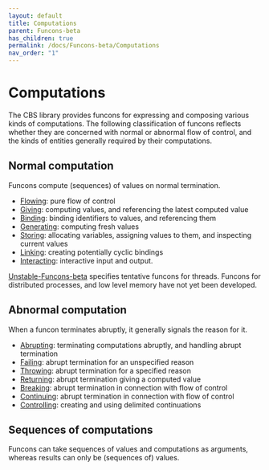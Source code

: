```yaml
---
layout: default
title: Computations
parent: Funcons-beta
has_children: true
permalink: /docs/Funcons-beta/Computations
nav_order: "1"
---
```


Computations
============

The CBS library provides funcons for expressing and composing various kinds of
computations. The following classification of funcons reflects whether they
are concerned with normal or abnormal flow of control, and the kinds of
entities generally required by their computations.

Normal computation
------------------

Funcons compute (sequences) of values on normal termination.

- [Flowing]\: pure flow of control
- [Giving]\: computing values, and referencing the latest computed value
- [Binding]\: binding identifiers to values, and referencing them
- [Generating]\: computing fresh values
- [Storing]\: allocating variables, assigning values to them,
    and inspecting current values
- [Linking]\: creating potentially cyclic bindings
- [Interacting]\: interactive input and output.

[Unstable-Funcons-beta] specifies tentative funcons for threads.
Funcons for distributed processes, and low level memory have not yet
been developed.

Abnormal computation
--------------------

When a funcon terminates abruptly, it generally signals the reason for it.

- [Abrupting]\: terminating computations abruptly, and handling abrupt termination
- [Failing]\: abrupt termination for an unspecified reason
- [Throwing]\: abrupt termination for a specified reason
- [Returning]\: abrupt termination giving a computed value
- [Breaking]\: abrupt termination in connection with flow of control
- [Continuing]\: abrupt termination in connection with flow of control
- [Controlling]\: creating and using delimited continuations

Sequences of computations
-------------------------

Funcons can take sequences of values and computations as arguments,
whereas results can only be (sequences of) values.


[flowing]:     /CBS-beta/Funcons-beta/Computations/Normal/Flowing/
[giving]:      /CBS-beta/Funcons-beta/Computations/Normal/Giving/
[binding]:     /CBS-beta/Funcons-beta/Computations/Normal/Binding/
[generating]:  /CBS-beta/Funcons-beta/Computations/Normal/Generating/
[storing]:     /CBS-beta/Funcons-beta/Computations/Normal/Storing/
[linking]:     /CBS-beta/Funcons-beta/Computations/Normal/Linking/
[interacting]: /CBS-beta/Funcons-beta/Computations/Normal/Interacting/

[abrupting]:   /CBS-beta/Funcons-beta/Computations/Abnormal/Abrupting/
[failing]:     /CBS-beta/Funcons-beta/Computations/Abnormal/Failing/
[throwing]:    /CBS-beta/Funcons-beta/Computations/Abnormal/Throwing/
[returning]:   /CBS-beta/Funcons-beta/Computations/Abnormal/Returning/
[breaking]:    /CBS-beta/Funcons-beta/Computations/Abnormal/Breaking/
[continuing]:  /CBS-beta/Funcons-beta/Computations/Abnormal/Continuing/
[controlling]: /CBS-beta/Funcons-beta/Computations/Abnormal/Controlling/

[Unstable-Funcons-beta]: /CBS-beta/docs/Unstable-Funcons-beta
